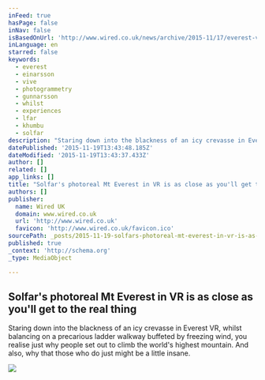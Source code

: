 ```yaml
---
inFeed: true
hasPage: false
inNav: false
isBasedOnUrl: 'http://www.wired.co.uk/news/archive/2015-11/17/everest-vr-experience-solfar-studios'
inLanguage: en
starred: false
keywords:
  - everest
  - einarsson
  - vive
  - photogrammetry
  - gunnarsson
  - whilst
  - experiences
  - lfar
  - khumbu
  - solfar
description: "Staring down into the blackness of an icy crevasse in Everest VR, whilst balancing on a precarious ladder walkway buffeted by freezing wind, you realise just why people set out to climb the world's highest mountain. And also, why that those who do just might be a little insane."
datePublished: '2015-11-19T13:43:48.185Z'
dateModified: '2015-11-19T13:43:37.433Z'
author: []
related: []
app_links: []
title: "Solfar's photoreal Mt Everest in VR is as close as you'll get to the real thing (Wired UK)"
authors: []
publisher:
  name: Wired UK
  domain: www.wired.co.uk
  url: 'http://www.wired.co.uk'
  favicon: 'http://www.wired.co.uk/favicon.ico'
sourcePath: _posts/2015-11-19-solfars-photoreal-mt-everest-in-vr-is-as-close-as-youll-ge.md
published: true
_context: 'http://schema.org'
_type: MediaObject

---
```

<article style=""><h1>Solfar's photoreal Mt Everest in VR is as close as you'll get to the real thing</h1><p>Staring down into the blackness of an icy crevasse in Everest VR, whilst balancing on a precarious ladder walkway buffeted by freezing wind, you realise just why people set out to climb the world's highest mountain. And also, why that those who do just might be a little insane.</p><img src="http://cdni.wired.co.uk/620x413/d_f/Everest%20VR%201.jpg" /></article>